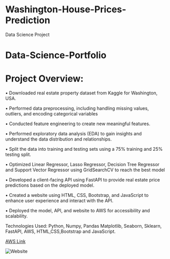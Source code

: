 # Washington-House-Prices-Prediction
Data Science Project 

# Data-Science-Portfolio

# Project Overview: 

•	Downloaded real estate property dataset from Kaggle for Washington, USA.

•	Performed data preprocessing, including handling missing values, outliers, and encoding categorical variables 

•	Conducted feature engineering to create new meaningful features.

•	Performed exploratory data analysis (EDA) to gain insights and understand the data distribution and relationships.

•	Split the data into training and testing sets using a 75% training and 25% testing split.

•	Optimized Linear Regressor, Lasso Regressor, Decision Tree Regressor and Support Vector Regressor using GridSearchCV to reach the best model

•	Developed a client-facing API using FastAPI to provide real estate price predictions based on the deployed model.

•	Created a website using HTML, CSS, Bootstrap, and JavaScript to enhance user experience and interact with the API.

•	Deployed the model, API, and website to AWS for accessibility and scalability.

Technologies Used: Python, Numpy, Pandas Matplotlib, Seaborn, Sklearn, FastAPI, AWS, HTML,CSS,Bootstrap and JavaScript. 

[AWS Link](http://ec2-54-242-12-7.compute-1.amazonaws.com/)

![Website](Washigton%20House%20Prices%20Prediction.png)


